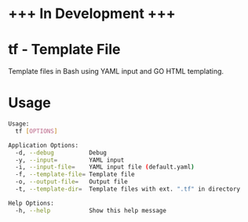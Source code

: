 # +++ In Development +++

# tf - Template File

Template files in Bash using YAML input and GO HTML templating.

# Usage

```bash
Usage:
  tf [OPTIONS]

Application Options:
  -d, --debug          Debug
  -y, --input=         YAML input
  -i, --input-file=    YAML input file (default.yaml)
  -f, --template-file= Template file
  -o, --output-file=   Output file
  -t, --template-dir=  Template files with ext. ".tf" in directory

Help Options:
  -h, --help           Show this help message
```
